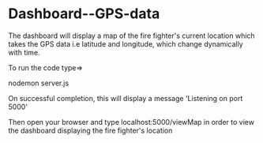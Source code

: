 # Dashboard--GPS-data


The dashboard will display a map of the fire fighter's current location which takes the GPS data i.e latitude and longitude, which change dynamically with time.


To run the code type=>

nodemon server.js


On successful completion, this will display a message 'Listening on port 5000'


Then open your browser and type localhost:5000/viewMap in order to view the dashboard displaying the fire fighter's location
